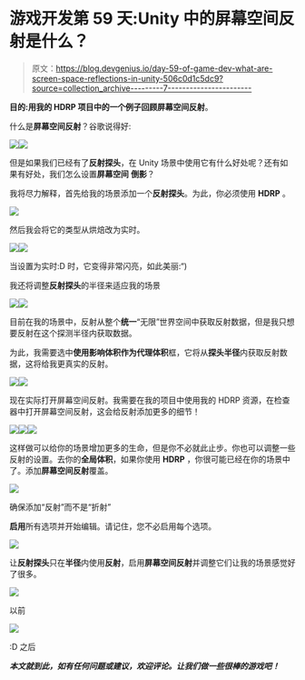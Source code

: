 # 游戏开发第 59 天:Unity 中的屏幕空间反射是什么？

> 原文：<https://blog.devgenius.io/day-59-of-game-dev-what-are-screen-space-reflections-in-unity-506c0d1c5dc9?source=collection_archive---------7----------------------->

**目的:**用我的 **HDRP** 项目中的一个例子回顾**屏幕空间反射**。

什么是**屏幕空间反射**？谷歌说得好:

![](img/9f1eb6891f0c84f1dedb2b97f413ab49.png)![](img/8eeca4d2f89bfcf798d8d5ce91b3e216.png)

但是如果我们已经有了**反射探头**，在 Unity 场景中使用它有什么好处呢？还有如果有好处，我们怎么设置**屏幕空间** **倒影**？

我将尽力解释，首先给我的场景添加一个**反射探头**。为此，你必须使用 **HDRP** 。

![](img/19c006d698870275a8c3a335bdcbde53.png)

然后我会将它的类型从烘焙改为实时。

![](img/a07284ca01e15368846018d3e5fc9143.png)![](img/65b0649af8ddf67d7b579bd06ae7f37e.png)

当设置为实时:D 时，它变得非常闪亮，如此美丽:“)

我还将调整**反射探头**的半径来适应我的场景

![](img/c6eced3a55ed237437bd7d84c5355457.png)![](img/261b134d52c8c412a15e75c80a81b8c4.png)

目前在我的场景中，反射从整个**统一**“无限”世界空间中获取反射数据，但是我只想要反射在这个探测半径内获取数据。

为此，我需要选中**使用影响体积作为代理体积**框，它将从**探头半径**内获取反射数据，这将给我更真实的反射。

![](img/a24f02d912e7030c49afaf33abc4e8b8.png)![](img/82299817c61c6c0467ce7a0dce0022a5.png)

现在实际打开屏幕空间反射。我需要在我的项目中使用我的 HDRP 资源，在检查器中打开屏幕空间反射，这会给反射添加更多的细节！

![](img/2c4c5bc7406796fccca2e5652102bc50.png)![](img/256e169bf8b4cad973bf81e3fc2a85f3.png)![](img/e8b17da288d06a2d8c29fcd1fc51d0e2.png)

这样做可以给你的场景增加更多的生命，但是你不必就此止步。你也可以调整一些反射的设置。去你的**全局体积**，如果你使用 **HDRP** ，你很可能已经在你的场景中了。添加**屏幕空间反射**覆盖。

![](img/58809677a09660200f94060af0b04e91.png)

确保添加“反射”而不是“折射”

**启用**所有选项并开始编辑。请记住，您不必启用每个选项。

![](img/1fa087c3f7f38b437ef68b673442dd62.png)

让**反射探头**只在**半径**内使用**反射**，启用**屏幕空间反射**并调整它们让我的场景感觉好了很多。

![](img/aae12ecaf36b8fa3328ff66adb877b19.png)

以前

![](img/d221edffb5ce9ac7bc97a111d5318bbe.png)

:D 之后

***本文就到此，如有任何问题或建议，欢迎评论。让我们做一些很棒的游戏吧！***